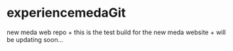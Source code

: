 # experiencemedaGit
new meda web repo
+
this is the test build for the new meda website
+
will be updating soon...
